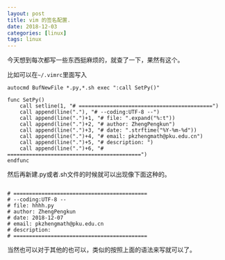 ```yaml
---
layout: post
title: vim 的签名配置.
date: 2018-12-03
categories: [linux]
tags: linux
---
```

<!--more-->


今天想到每次都写一些东西挺麻烦的，就查了一下，果然有这个。


比如可以在`~/.vimrc`里面写入

```
autocmd BufNewFile *.py,*.sh exec ":call SetPy()"

func SetPy()
    call setline(1, "# ===========================================")
    call append(line("."), "# --coding:UTF-8 --")
    call append(line(".")+1, "# file: ".expand("%:t"))
    call append(line(".")+2, "# author: ZhengPengkun")
    call append(line(".")+3, "# date: ".strftime("%Y-%m-%d"))
    call append(line(".")+4, "# email: pkzhengmath@pku.edu.cn")
    call append(line(".")+5, "# description: ")
    call append(line(".")+6, "# ===========================================")
endfunc

```

然后再新建.py或者.sh文件的时候就可以出现像下面这种的。

```

# ===========================================
# --coding:UTF-8 --
# file: hhhh.py
# author: ZhengPengkun
# date: 2018-12-07
# email: pkzhengmath@pku.edu.cn
# description:
# ===========================================
```

当然也可以对于其他的也可以，类似的按照上面的语法来写就可以了。
